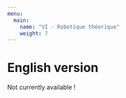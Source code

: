 ```yaml
---
menu:
  main:
    name: "VI - Robotique théorique"
    weight: 7
---
```


# English version

Not currently available !
